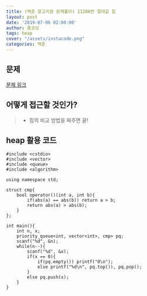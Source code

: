 ```yaml
---
title: (백준 알고리즘 문제풀이) 11286번 절대값 힙
layout: post
date: '2019-07-06 02:00:00'
author: 줌코딩
tags: heap
cover: "/assets/instacode.png"
categories: 백준
---
```


## 문제

[문제 링크](https://www.acmicpc.net/problem/11286)

## 어떻게 접근할 것인가?

>* 힙의 비교 방법을 짜주면 끝!

## heap 활용 코드

    #include <cstdio>
    #include <vector>
    #include <queue>
    #include <algorithm>

    using namespace std;

    struct cmp{
        bool operator()(int a, int b){
            if(abs(a) == abs(b)) return a > b;
            return abs(a) > abs(b);
        }
    };

    int main(){
        int n, x;
        priority_queue<int, vector<int>, cmp> pq;
        scanf("%d", &n);
        while(n--){
            scanf("%d", &x);
            if(x == 0){
                if(pq.empty()) printf("0\n");
                else printf("%d\n", pq.top()), pq.pop();
            }
            else pq.push(x);
        }
    }